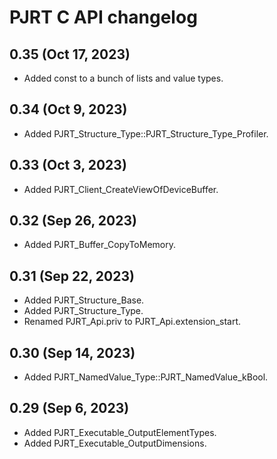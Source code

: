 # PJRT C API changelog

## 0.35 (Oct 17, 2023)

* Added const to a bunch of lists and value types.

## 0.34 (Oct 9, 2023)

* Added PJRT_Structure_Type::PJRT_Structure_Type_Profiler.

## 0.33 (Oct 3, 2023)

* Added PJRT_Client_CreateViewOfDeviceBuffer.

## 0.32 (Sep 26, 2023)

* Added PJRT_Buffer_CopyToMemory.

## 0.31 (Sep 22, 2023)

* Added PJRT_Structure_Base.
* Added PJRT_Structure_Type.
* Renamed PJRT_Api.priv to PJRT_Api.extension_start.

## 0.30 (Sep 14, 2023)

* Added PJRT_NamedValue_Type::PJRT_NamedValue_kBool.

## 0.29 (Sep 6, 2023)

* Added PJRT_Executable_OutputElementTypes.
* Added PJRT_Executable_OutputDimensions.

